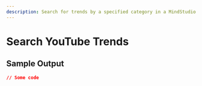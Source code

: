 ```yaml
---
description: Search for trends by a specified category in a MindStudio workflow
---
```


# Search YouTube Trends

## Sample Output

```json
// Some code
```
